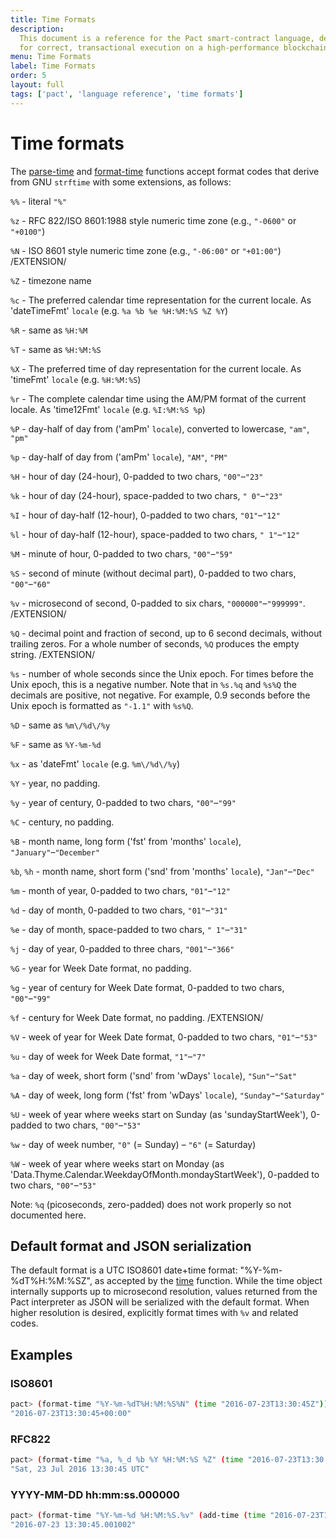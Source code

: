 ```yaml
---
title: Time Formats
description:
  This document is a reference for the Pact smart-contract language, designed
  for correct, transactional execution on a high-performance blockchain.
menu: Time Formats
label: Time Formats
order: 5
layout: full
tags: ['pact', 'language reference', 'time formats']
---
```


# Time formats

The [parse-time](/pact/reference/functions/time#parsetime) and
[format-time](/pact/reference/functions/time#formattime) functions accept format
codes that derive from GNU `strftime` with some extensions, as follows:

`%%` - literal `"%"`

`%z` - RFC 822/ISO 8601:1988 style numeric time zone (e.g., `"-0600"` or
`"+0100"`)

`%N` - ISO 8601 style numeric time zone (e.g., `"-06:00"` or `"+01:00"`)
/EXTENSION/

`%Z` - timezone name

`%c` - The preferred calendar time representation for the current locale. As
'dateTimeFmt' `locale` (e.g. `%a %b %e %H:%M:%S %Z %Y`)

`%R` - same as `%H:%M`

`%T` - same as `%H:%M:%S`

`%X` - The preferred time of day representation for the current locale. As
'timeFmt' `locale` (e.g. `%H:%M:%S`)

`%r` - The complete calendar time using the AM/PM format of the current locale.
As 'time12Fmt' `locale` (e.g. `%I:%M:%S %p`)

`%P` - day-half of day from ('amPm' `locale`), converted to lowercase, `"am"`,
`"pm"`

`%p` - day-half of day from ('amPm' `locale`), `"AM"`, `"PM"`

`%H` - hour of day (24-hour), 0-padded to two chars, `"00"`–`"23"`

`%k` - hour of day (24-hour), space-padded to two chars, `" 0"`–`"23"`

`%I` - hour of day-half (12-hour), 0-padded to two chars, `"01"`–`"12"`

`%l` - hour of day-half (12-hour), space-padded to two chars, `" 1"`–`"12"`

`%M` - minute of hour, 0-padded to two chars, `"00"`–`"59"`

`%S` - second of minute (without decimal part), 0-padded to two chars,
`"00"`–`"60"`

`%v` - microsecond of second, 0-padded to six chars, `"000000"`–`"999999"`.
/EXTENSION/

`%Q` - decimal point and fraction of second, up to 6 second decimals, without
trailing zeros. For a whole number of seconds, `%Q` produces the empty string.
/EXTENSION/

`%s` - number of whole seconds since the Unix epoch. For times before the Unix
epoch, this is a negative number. Note that in `%s.%q` and `%s%Q` the decimals
are positive, not negative. For example, 0.9 seconds before the Unix epoch is
formatted as `"-1.1"` with `%s%Q`.

`%D` - same as `%m\/%d\/%y`

`%F` - same as `%Y-%m-%d`

`%x` - as 'dateFmt' `locale` (e.g. `%m\/%d\/%y`)

`%Y` - year, no padding.

`%y` - year of century, 0-padded to two chars, `"00"`–`"99"`

`%C` - century, no padding.

`%B` - month name, long form ('fst' from 'months' `locale`),
`"January"`–`"December"`

`%b`, `%h` - month name, short form ('snd' from 'months' `locale`),
`"Jan"`–`"Dec"`

`%m` - month of year, 0-padded to two chars, `"01"`–`"12"`

`%d` - day of month, 0-padded to two chars, `"01"`–`"31"`

`%e` - day of month, space-padded to two chars, `" 1"`–`"31"`

`%j` - day of year, 0-padded to three chars, `"001"`–`"366"`

`%G` - year for Week Date format, no padding.

`%g` - year of century for Week Date format, 0-padded to two chars,
`"00"`–`"99"`

`%f` - century for Week Date format, no padding. /EXTENSION/

`%V` - week of year for Week Date format, 0-padded to two chars, `"01"`–`"53"`

`%u` - day of week for Week Date format, `"1"`–`"7"`

`%a` - day of week, short form ('snd' from 'wDays' `locale`), `"Sun"`–`"Sat"`

`%A` - day of week, long form ('fst' from 'wDays' `locale`),
`"Sunday"`–`"Saturday"`

`%U` - week of year where weeks start on Sunday (as 'sundayStartWeek'), 0-padded
to two chars, `"00"`–`"53"`

`%w` - day of week number, `"0"` (= Sunday) – `"6"` (= Saturday)

`%W` - week of year where weeks start on Monday (as
'Data.Thyme.Calendar.WeekdayOfMonth.mondayStartWeek'), 0-padded to two chars,
`"00"`–`"53"`

Note: `%q` (picoseconds, zero-padded) does not work properly so not documented
here.

## Default format and JSON serialization

The default format is a UTC ISO8601 date+time format: "%Y-%m-%dT%H:%M:%SZ", as
accepted by the [time](/pact/reference/functions/time#time) function. While the
time object internally supports up to microsecond resolution, values returned
from the Pact interpreter as JSON will be serialized with the default format.
When higher resolution is desired, explicitly format times with `%v` and related
codes.

## Examples

### ISO8601

```bash
pact> (format-time "%Y-%m-%dT%H:%M:%S%N" (time "2016-07-23T13:30:45Z"))
"2016-07-23T13:30:45+00:00"
```

### RFC822

```bash
pact> (format-time "%a, %_d %b %Y %H:%M:%S %Z" (time "2016-07-23T13:30:45Z"))
"Sat, 23 Jul 2016 13:30:45 UTC"
```

### YYYY-MM-DD hh:mm:ss.000000

```bash
pact> (format-time "%Y-%m-%d %H:%M:%S.%v" (add-time (time "2016-07-23T13:30:45Z") 0.001002))
"2016-07-23 13:30:45.001002"
```
